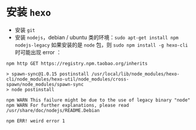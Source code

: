 
# 安装 `hexo`

* 安装 `git`
* 安装 `nodejs`，debian / ubuntu 类的环境：`sudo apt-get install npm nodejs-legacy`
如果安装的是 `node` 包，则 `sudo npm install -g hexo-cli` 时可能出现 error ：

```
npm http GET https://registry.npm.taobao.org/inherits

> spawn-sync@1.0.15 postinstall /usr/local/lib/node_modules/hexo-cli/node_modules/hexo-util/node_modules/cross-spawn/node_modules/spawn-sync
> node postinstall

npm WARN This failure might be due to the use of legacy binary "node"
npm WARN For further explanations, please read
/usr/share/doc/nodejs/README.Debian

npm ERR! weird error 1
```

